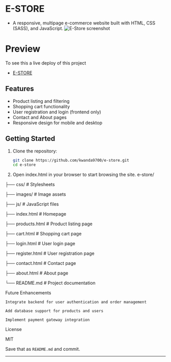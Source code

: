 # E-STORE
* A responsive, multipage e-commerce website built with HTML, CSS (SASS), and JavaScript.
![E-Store screenshot](https://i.ibb.co/GF713rT/e-store.png)

# Preview
To see this a live deploy of this project

  * [E-STORE](https://kwandasilekwa-e-store.netlify.app/)

## Features

- Product listing and filtering
- Shopping cart functionality
- User registration and login (frontend only)
- Contact and About pages
- Responsive design for mobile and desktop

## Getting Started

1. Clone the repository:

   ```bash
   git clone https://github.com/kwanda9700/e-store.git
   cd e-store
   
2. Open index.html in your browser to start browsing the site.
e-store/

├── css/ # Stylesheets

├── images/ # Image assets

├── js/ # JavaScript files

├── index.html # Homepage

├── products.html # Product listing page

├── cart.html # Shopping cart page

├── login.html # User login page

├── register.html # User registration page

├── contact.html # Contact page

├── about.html # About page

└── README.md # Project documentation


Future Enhancements

    Integrate backend for user authentication and order management

    Add database support for products and users

    Implement payment gateway integration

License

MIT


Save that as `README.md` and commit.

---

